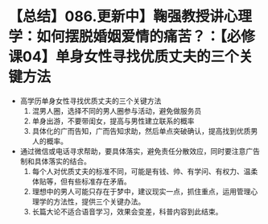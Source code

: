 # 【总结】086.更新中】鞠强教授讲心理学：如何摆脱婚姻爱情的痛苦？：【必修课04】单身女性寻找优质丈夫的三个关键方法

-   高学历单身女性寻找优质丈夫的三个关键方法
    1.  混男人圈，选择不同的男人圈参与活动，避免做服务员
    2.  单身出游，不要带闺女，提高与男性建立联系的概率
    3.  具体化的广而告知，广而告知求助，然后单点突破确认，提高找到优质男人的概率。
-   通过微信或电话寻求帮助，要具体落实，避免责任分散效应，同时要注意广告制和具体落实的结合。
    1.  每个人对优质丈夫的标准不同，可能是有钱、帅、有学问、有权力、温柔体贴等，但有些标准存在矛盾。
    2.  理想中的男人可能只存在于梦中，建议现实一点，抓住重点，运用管理心理学的方法性，提供三个关键办法。
    3.  长篇大论不适合语音学习，效果会变差，科普内容到此结束。